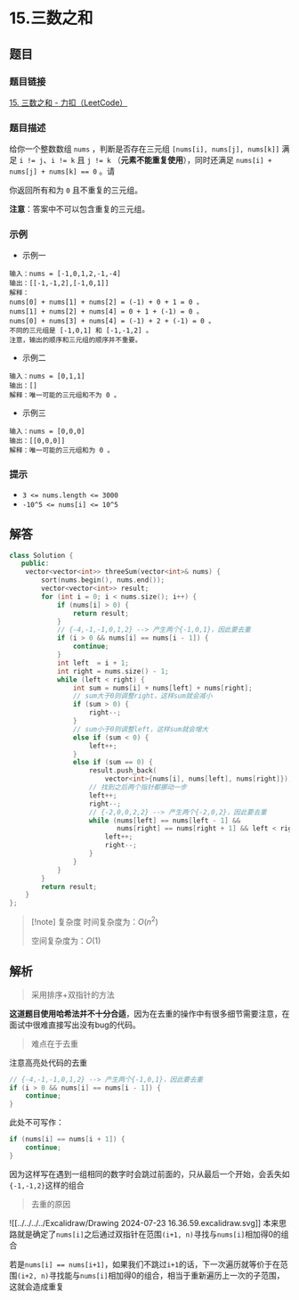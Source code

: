 # 15.三数之和
## 题目

### 题目链接
[15. 三数之和 - 力扣（LeetCode）](https://leetcode.cn/problems/3sum/submissions/548951536/)

### 题目描述
给你一个整数数组 `nums` ，判断是否存在三元组 `[nums[i], nums[j], nums[k]]` 满足 `i != j`、`i != k` 且 `j != k` （**元素不能重复使用**），同时还满足 `nums[i] + nums[j] + nums[k] == 0` 。请

你返回所有和为 `0` 且不重复的三元组。

**注意**：答案中不可以包含重复的三元组。

### 示例
- 示例一
```text
输入：nums = [-1,0,1,2,-1,-4]
输出：[[-1,-1,2],[-1,0,1]]
解释：
nums[0] + nums[1] + nums[2] = (-1) + 0 + 1 = 0 。
nums[1] + nums[2] + nums[4] = 0 + 1 + (-1) = 0 。
nums[0] + nums[3] + nums[4] = (-1) + 2 + (-1) = 0 。
不同的三元组是 [-1,0,1] 和 [-1,-1,2] 。
注意，输出的顺序和三元组的顺序并不重要。
```
- 示例二
```text
输入：nums = [0,1,1]
输出：[]
解释：唯一可能的三元组和不为 0 。
```
- 示例三
```text
输入：nums = [0,0,0]
输出：[[0,0,0]]
解释：唯一可能的三元组和为 0 。
```

### 提示
- `3 <= nums.length <= 3000`
- `-10^5 <= nums[i] <= 10^5`

## 解答

```Cpp hl:10-13
class Solution {
   public:
    vector<vector<int>> threeSum(vector<int>& nums) {
        sort(nums.begin(), nums.end());
        vector<vector<int>> result;
        for (int i = 0; i < nums.size(); i++) {
            if (nums[i] > 0) {
                return result;
            }
            // {-4,-1,-1,0,1,2} --> 产生两个{-1,0,1}，因此要去重
            if (i > 0 && nums[i] == nums[i - 1]) {
                continue;
            }
            int left  = i + 1;
            int right = nums.size() - 1;
            while (left < right) {
                int sum = nums[i] + nums[left] + nums[right];
                // sum大于0则调整right，这样sum就会减小
                if (sum > 0) {
                    right--;
                }
                // sum小于0则调整left，这样sum就会增大
                else if (sum < 0) {
                    left++;
                }
                else if (sum == 0) {
                    result.push_back(
                        vector<int>{nums[i], nums[left], nums[right]});
                    // 找到之后两个指针都挪动一步
                    left++;
                    right--;
                    // {-2,0,0,2,2} --> 产生两个{-2,0,2}，因此要去重
                    while (nums[left] == nums[left - 1] &&
                           nums[right] == nums[right + 1] && left < right) {
                        left++;
                        right--;
                    }
                }
            }
        }
        return result;
    }
};
```

>[!note] 复杂度
>时间复杂度为：$O(n^2)$
>
>空间复杂度为：$O(1)$


## 解析

>采用排序+双指针的方法

**这道题目使用哈希法并不十分合适**，因为在去重的操作中有很多细节需要注意，在面试中很难直接写出没有bug的代码。


>难点在于去重

注意高亮处代码的去重
```Cpp
// {-4,-1,-1,0,1,2} --> 产生两个{-1,0,1}，因此要去重
if (i > 0 && nums[i] == nums[i - 1]) {
    continue;
}
```
此处不可写作：
```Cpp
if (nums[i] == nums[i + 1]) {
    continue;
}
```
因为这样写在遇到一组相同的数字时会跳过前面的，只从最后一个开始，会丢失如`{-1,-1,2}`这样的组合

>去重的原因

![[../../../../Excalidraw/Drawing 2024-07-23 16.36.59.excalidraw.svg]]
本来思路就是确定了`nums[i]`之后通过双指针在范围`(i+1, n)`寻找与`nums[i]`相加得0的组合

若是`nums[i] == nums[i+1]`，如果我们不跳过`i+1`的话，下一次遍历就等价于在范围`(i+2, n)`寻找能与`nums[i]`相加得0的组合，相当于重新遍历上一次的子范围，这就会造成重复